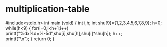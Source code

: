# multiplication-table
#include<stdio.h>
int main (void)
{
	int i,h;
	int shu[9]={1,2,3,4,5,6,7,8,9};
  h=0;
	while(h<9)
	{
		for(i=0;i<h+1;i++)
			printf("%dx%d=%-5d",shu[i],shu[h],shu[i]*shu[h]);
		h++;	
		printf("\n");
	}
	return 0;
}
